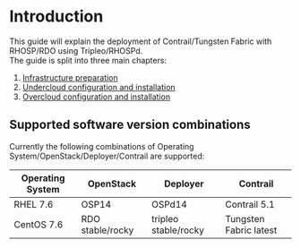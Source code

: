 # Introduction

This guide will explain the deployment of Contrail/Tungsten Fabric with RHOSP/RDO using Tripleo/RHOSPd.    
The guide is split into three main chapters:    

1. [Infrastructure preparation](infrastructure.md)
2. [Undercloud configuration and installation](undercloud.md)
3. [Overcloud configuration and installation](overcloud.md)

## Supported software version combinations
Currently the following combinations of Operating System/OpenStack/Deployer/Contrail are supported:

| Operating System  | OpenStack         | Deployer              | Contrail               |
| ----------------- | ----------------- | --------------------- | ---------------------- |
| RHEL 7.6          | OSP14             | OSPd14                | Contrail 5.1           |
| CentOS 7.6        | RDO stable/rocky  | tripleo stable/rocky  | Tungsten Fabric latest |
